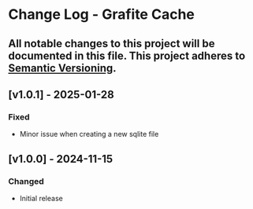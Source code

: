 # Change Log - Grafite Cache
All notable changes to this project will be documented in this file.
This project adheres to [Semantic Versioning](http://semver.org/).
----

## [v1.0.1] - 2025-01-28

### Fixed
- Minor issue when creating a new sqlite file

## [v1.0.0] - 2024-11-15

### Changed
- Initial release
